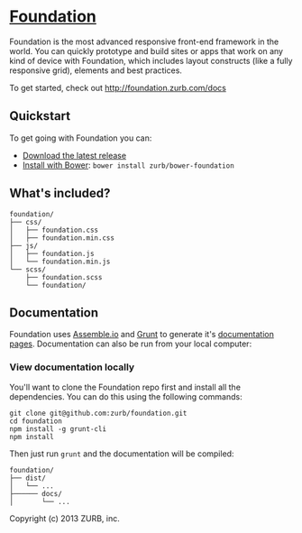 # [Foundation](http://foundation.zurb.com)

Foundation is the most advanced responsive front-end framework in the world. You can quickly prototype and build sites or apps that work on any kind of device with Foundation, which includes layout constructs (like a fully responsive grid), elements and best practices.

To get started, check out <http://foundation.zurb.com/docs>


## Quickstart

To get going with Foundation you can:

  * [Download the latest release](http://foundation5.zurb.com/cdn/releases/foundation-latest.zip)
  * [Install with Bower](http://bower.io): `bower install zurb/bower-foundation`

## What's included?

```
foundation/
├── css/
│   ├── foundation.css
│   ├── foundation.min.css
├── js/
│   ├── foundation.js
│   └── foundation.min.js
└── scss/
    ├── foundation.scss
    └── foundation/
```

## Documentation

Foundation uses [Assemble.io](http://assemble.io) and [Grunt](http://gruntjs.com/) to generate it's [documentation pages](http://foundation.zurb.com/docs). Documentation can also be run from your local computer:

### View documentation locally

You'll want to clone the Foundation repo first and install all the dependencies. You can do this using the following commands:

```
git clone git@github.com:zurb/foundation.git
cd foundation
npm install -g grunt-cli
npm install
```

Then just run `grunt` and the documentation will be compiled:

```
foundation/
├── dist/
│   └── ...
├────── docs/
│       └── ...
```

Copyright (c) 2013 ZURB, inc.
